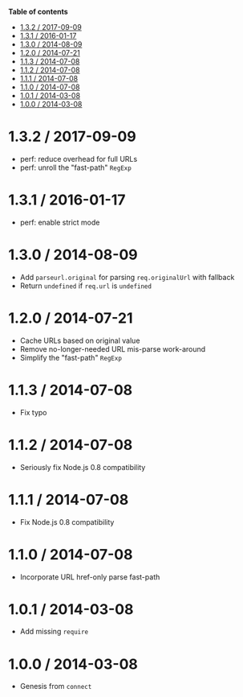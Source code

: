 <!-- START doctoc generated TOC please keep comment here to allow auto update -->
<!-- DON'T EDIT THIS SECTION, INSTEAD RE-RUN doctoc TO UPDATE -->
**Table of contents**

- [1.3.2 / 2017-09-09](#132--2017-09-09)
- [1.3.1 / 2016-01-17](#131--2016-01-17)
- [1.3.0 / 2014-08-09](#130--2014-08-09)
- [1.2.0 / 2014-07-21](#120--2014-07-21)
- [1.1.3 / 2014-07-08](#113--2014-07-08)
- [1.1.2 / 2014-07-08](#112--2014-07-08)
- [1.1.1 / 2014-07-08](#111--2014-07-08)
- [1.1.0 / 2014-07-08](#110--2014-07-08)
- [1.0.1 / 2014-03-08](#101--2014-03-08)
- [1.0.0 / 2014-03-08](#100--2014-03-08)

<!-- END doctoc generated TOC please keep comment here to allow auto update -->

1.3.2 / 2017-09-09
==================

  * perf: reduce overhead for full URLs
  * perf: unroll the "fast-path" `RegExp`

1.3.1 / 2016-01-17
==================

  * perf: enable strict mode

1.3.0 / 2014-08-09
==================

  * Add `parseurl.original` for parsing `req.originalUrl` with fallback
  * Return `undefined` if `req.url` is `undefined`

1.2.0 / 2014-07-21
==================

  * Cache URLs based on original value
  * Remove no-longer-needed URL mis-parse work-around
  * Simplify the "fast-path" `RegExp`

1.1.3 / 2014-07-08
==================

  * Fix typo

1.1.2 / 2014-07-08
==================

  * Seriously fix Node.js 0.8 compatibility

1.1.1 / 2014-07-08
==================

  * Fix Node.js 0.8 compatibility

1.1.0 / 2014-07-08
==================

  * Incorporate URL href-only parse fast-path

1.0.1 / 2014-03-08
==================

  * Add missing `require`

1.0.0 / 2014-03-08
==================

  * Genesis from `connect`

